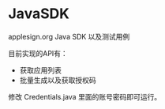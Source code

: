 # JavaSDK
applesign.org Java SDK 以及测试用例

目前实现的API有：
* 获取应用列表
* 批量生成以及获取授权码

修改 Credentials.java 里面的账号密码即可运行。
